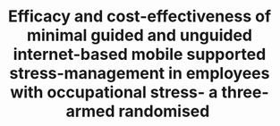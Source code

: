 --- 
abstract: '' 
authors: 
 - admin
 -  D Lehr
 -  F Smit
 -  AC Zarski
 -  H Riper
 -  E Heber
 -  P Cuijpers
 -  ...
doi: '' 
featured: false 
publication: '*BMC Public Health*, 51' 
publication_short: '' 
publishDate: '2014-01-01' 
title: 'Efficacy and cost-effectiveness of minimal guided and unguided internet-based mobile supported stress-management in employees with occupational stress- a three-armed randomised ' 
url_code: '' 
url_dataset: '' 
url_pdf: '' 
url_poster: '' 
url_project: '' 
url_slides: '' 
url_source: '' 
url_video: '' 
---
